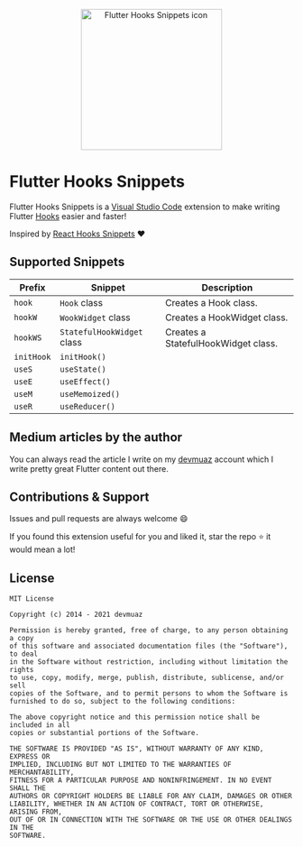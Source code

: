 <p align='center'>
	<img src='https://raw.githubusercontent.com/devmuaz/flutter-hooks-snippets/master/flutter_hooks_icon.png.png' title='Flutter Hooks Snippets icon' alt='Flutter Hooks Snippets icon' width='250'/>
</p>

# Flutter Hooks Snippets

Flutter Hooks Snippets is a [Visual Studio Code](https://code.visualstudio.com/) extension to make writing Flutter [Hooks](https://pub.dev/packages/flutter_hooks) easier and faster!

Inspired by [React Hooks Snippets](https://github.com/alDuncanson/react-hooks-snippets) ❤️

## Supported Snippets

| Prefix     | Snippet                    | Description                         |
| ---------- | -------------------------- | ----------------------------------- |
| `hook`     | `Hook` class               | Creates a Hook class.               |
| `hookW`    | `WookWidget` class         | Creates a HookWidget class.         |
| `hookWS`   | `StatefulHookWidget` class | Creates a StatefulHookWidget class. |
| `initHook` | `initHook()`               |
| `useS`     | `useState()`               |
| `useE`     | `useEffect()`              |
| `useM`     | `useMemoized()`            |
| `useR`     | `useReducer()`             |

## Medium articles by the author

You can always read the article I write on my [devmuaz](https://devmuaz.medium.com/) account which I write pretty great Flutter content out there.

## Contributions & Support

Issues and pull requests are always welcome 😄

If you found this extension useful for you and liked it, star the repo ⭐️ it would mean a lot!

## License

```
MIT License

Copyright (c) 2014 - 2021 devmuaz

Permission is hereby granted, free of charge, to any person obtaining a copy
of this software and associated documentation files (the "Software"), to deal
in the Software without restriction, including without limitation the rights
to use, copy, modify, merge, publish, distribute, sublicense, and/or sell
copies of the Software, and to permit persons to whom the Software is
furnished to do so, subject to the following conditions:

The above copyright notice and this permission notice shall be included in all
copies or substantial portions of the Software.

THE SOFTWARE IS PROVIDED "AS IS", WITHOUT WARRANTY OF ANY KIND, EXPRESS OR
IMPLIED, INCLUDING BUT NOT LIMITED TO THE WARRANTIES OF MERCHANTABILITY,
FITNESS FOR A PARTICULAR PURPOSE AND NONINFRINGEMENT. IN NO EVENT SHALL THE
AUTHORS OR COPYRIGHT HOLDERS BE LIABLE FOR ANY CLAIM, DAMAGES OR OTHER
LIABILITY, WHETHER IN AN ACTION OF CONTRACT, TORT OR OTHERWISE, ARISING FROM,
OUT OF OR IN CONNECTION WITH THE SOFTWARE OR THE USE OR OTHER DEALINGS IN THE
SOFTWARE.
```
